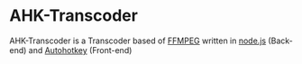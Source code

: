 # AHK-Transcoder
AHK-Transcoder is a Transcoder based of [FFMPEG](https://ffmpeg.org/) written in
[node.js](https://nodejs.org/en/) (Back-end) and [Autohotkey](https://www.autohotkey.com/) (Front-end)